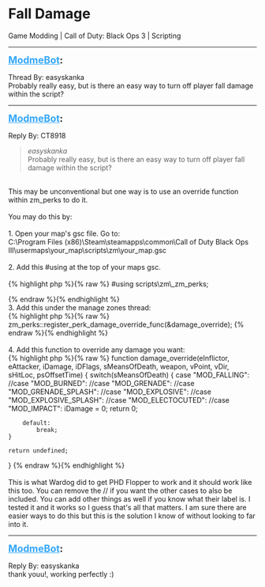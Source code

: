 # Fall Damage
Game Modding | Call of Duty: Black Ops 3 | Scripting

---
<strong style="font-size: 1.4em;"><span style="text-decoration: underline;text-decoration-color: #34a7f9;"><span style="color:#34a7f9;">ModmeBot</span></span>:</strong>

<p>Thread By: easyskanka<br />Probably really easy, but is there an easy way to turn off player fall damage within the script?</p>

---
<strong style="font-size: 1.4em;"><span style="text-decoration: underline;text-decoration-color: #34a7f9;"><span style="color:#34a7f9;">ModmeBot</span></span>:</strong>

<p>Reply By: CT8918<br /><blockquote><em>easyskanka</em><br />Probably really easy, but is there an easy way to turn off player fall damage within the script?</blockquote><br /> This may be unconventional but one way is to use an override function within zm_perks to do it.<br /> <br />You may do this by:<br /> <br />1. Open your map&#39;s gsc file. Go to: <br />C:\Program Files (x86)\Steam\steamapps\common\Call of Duty Black Ops III\usermaps\your_map\scripts\zm\your_map.gsc<br /> <br />2. Add this #using at the top of your maps gsc. <br /> <br />{% highlight php %}{% raw %}
#using scripts\zm\_zm_perks;

{% endraw %}{% endhighlight %}
 <br />3. Add this under the manage zones thread:<br />{% highlight php %}{% raw %}
zm_perks::register_perk_damage_override_func(&amp;damage_override);
{% endraw %}{% endhighlight %}
 <br /> <br />4. Add this function to override any damage you want:<br />{% highlight php %}{% raw %}
function damage_override(eInflictor, eAttacker, iDamage, iDFlags, sMeansOfDeath, weapon, vPoint, vDir, sHitLoc, psOffsetTime)
{
	switch(sMeansOfDeath)
	{
		case "MOD_FALLING":
		//case "MOD_BURNED":
		//case "MOD_GRENADE":
		//case "MOD_GRENADE_SPLASH":
		//case "MOD_EXPLOSIVE":
		//case "MOD_EXPLOSIVE_SPLASH":
		//case "MOD_ELECTOCUTED":
		//case "MOD_IMPACT":
			iDamage = 0;
			return 0;

		default:
			break;
	}

	return undefined;
}
{% endraw %}{% endhighlight %}
 <br /> <br />This is what Wardog did to get PHD Flopper to work and it should work like this too. You can remove the // if you want the other cases to also be included. You can add other things as well if you know what their label is. I tested it and it works so I guess that&#39;s all that matters. I am sure there are easier ways to do this but this is the solution I know of without looking to far into it.</p>

---
<strong style="font-size: 1.4em;"><span style="text-decoration: underline;text-decoration-color: #34a7f9;"><span style="color:#34a7f9;">ModmeBot</span></span>:</strong>

<p>Reply By: easyskanka<br />thank youu!, working perfectly :)</p>
